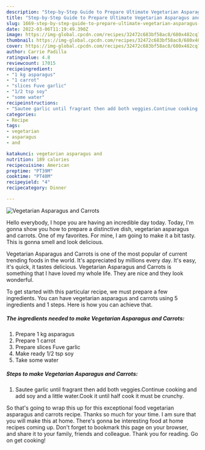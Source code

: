 ```yaml
---
description: "Step-by-Step Guide to Prepare Ultimate Vegetarian Asparagus and Carrots"
title: "Step-by-Step Guide to Prepare Ultimate Vegetarian Asparagus and Carrots"
slug: 1669-step-by-step-guide-to-prepare-ultimate-vegetarian-asparagus-and-carrots
date: 2022-03-06T11:19:49.390Z
image: https://img-global.cpcdn.com/recipes/32472c683bf58ac8/680x482cq70/vegetarian-asparagus-and-carrots-recipe-main-photo.jpg
thumbnail: https://img-global.cpcdn.com/recipes/32472c683bf58ac8/680x482cq70/vegetarian-asparagus-and-carrots-recipe-main-photo.jpg
cover: https://img-global.cpcdn.com/recipes/32472c683bf58ac8/680x482cq70/vegetarian-asparagus-and-carrots-recipe-main-photo.jpg
author: Carrie Padilla
ratingvalue: 4.8
reviewcount: 17015
recipeingredient:
- "1 kg asparagus"
- "1 carrot"
- "slices Fuve garlic"
- "1/2 tsp soy"
- "some water"
recipeinstructions:
- "Sautee garlic until fragrant then add both veggies.Continue cooking and add soy and a little water.Cook it until half cook it must be crunchy."
categories:
- Recipe
tags:
- vegetarian
- asparagus
- and

katakunci: vegetarian asparagus and 
nutrition: 189 calories
recipecuisine: American
preptime: "PT39M"
cooktime: "PT40M"
recipeyield: "4"
recipecategory: Dinner

---
```



![Vegetarian Asparagus and Carrots](https://img-global.cpcdn.com/recipes/32472c683bf58ac8/680x482cq70/vegetarian-asparagus-and-carrots-recipe-main-photo.jpg)

Hello everybody, I hope you are having an incredible day today. Today, I'm gonna show you how to prepare a distinctive dish, vegetarian asparagus and carrots. One of my favorites. For mine, I am going to make it a bit tasty. This is gonna smell and look delicious.

Vegetarian Asparagus and Carrots is one of the most popular of current trending foods in the world. It's appreciated by millions every day. It's easy, it's quick, it tastes delicious. Vegetarian Asparagus and Carrots is something that I have loved my whole life. They are nice and they look wonderful.




To get started with this particular recipe, we must prepare a few ingredients. You can have vegetarian asparagus and carrots using 5 ingredients and 1 steps. Here is how you can achieve that.

<!--inarticleads1-->

##### The ingredients needed to make Vegetarian Asparagus and Carrots:

1. Prepare 1 kg asparagus
1. Prepare 1 carrot
1. Prepare slices Fuve garlic
1. Make ready 1/2 tsp soy
1. Take some water




<!--inarticleads2-->

##### Steps to make Vegetarian Asparagus and Carrots:

1. Sautee garlic until fragrant then add both veggies.Continue cooking and add soy and a little water.Cook it until half cook it must be crunchy.




So that's going to wrap this up for this exceptional food vegetarian asparagus and carrots recipe. Thanks so much for your time. I am sure that you will make this at home. There's gonna be interesting food at home recipes coming up. Don't forget to bookmark this page on your browser, and share it to your family, friends and colleague. Thank you for reading. Go on get cooking!
